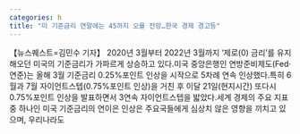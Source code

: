 ```yaml
---
categories: h
title: "미 기준금리 연말에는 45까지 오를 전망…한국 경제 경고등"
---
```

【뉴스퀘스트=김민수 기자】 2020년 3월부터 2022년 3월까지 ‘제로(0) 금리’를 유지해오던 미국의 기준금리가 가파르게 상승하고 있다.미국 중앙은행인 연방준비제도(Fed·연준)는 올해 3월 기준금리 0.25%포인트 인상을 시작으로 5차례 연속 인상했다.특히 6월과 7월 자이언트스텝(0.75%포인트 인상)을 거친 후 이달 21일(현지시간) 또다시 0.75%포인트 인상을 발표하면서 3연속 자이언트스텝을 밟았다.세계 경제의 주요 지표 중 하나인 미국 기준금리의 연이은 인상은 주요국들에게 심상치 않은 영향을 끼치고 있으며, 우리나라도